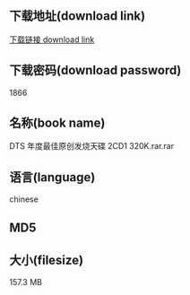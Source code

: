 ## 下载地址(download link)
[下载链接 download link](https://voluble-croquembouche-d321dc.netlify.app/?s=DTS+%E5%B9%B4%E5%BA%A6%E6%9C%80%E4%BD%B3%E5%8E%9F%E5%88%9B%E5%8F%91%E7%83%A7%E5%A4%A9%E7%A2%9F+2CD1+320K.rar)

## 下载密码(download password)
1866

## 名称(book name)
DTS 年度最佳原创发烧天碟 2CD1 320K.rar.rar

## 语言(language)
chinese

## MD5


## 大小(filesize)
157.3 MB
